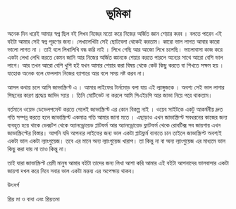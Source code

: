 <h1 align="center">ভূমিকা</h1>
অনেক দিন ধরেই আমার স্বপ্ন  ছিল বই লিখব নিজের মতো করে নিজের অর্জিত জ্ঞান শেয়ার করব । বলতে পারেন এই বইটা আমার সেই স্বপ্ন পূরণের জন্য। লেখালেখিটা সেই ছোটবেলা থেকেই করতাম। কারো ভাল লাগত আবার কারো ভালো লাগত না । তাই বলে লিখালিখি বন্ধ করি নাই । লিখে গেছি আর আজো লিখে চলেছি। ভালোবাসা কাজ করে একটা লেখা লেখি করতে কেমন জানি আর  নিজের অর্জিত জ্ঞানকে শেয়ার করতে পারলে অন্যের সাথে আরো বেশি ভাল লাগে। আর তখন আরো বেশি খুশি হই যখন আমার শেয়ার করা বিষয় থেকে কেউ কিছু করতে বা শিখতে সক্ষম হয় । যাহোক অনেক বলে ফেললাম নিজের ব্যাপারে আর বলে সময় নষ্ট করব না। 

আসল কথায় চলে আসি জাভাস্ক্রিপ্ট এ । আমার লাইফের টার্নমোড় বলা যায় এই ল্যাঙ্গুজকে । অবশ্য সেই ভাল লাগার পিছনের কারণ শ্রদ্ধেয় জাদিদ স্যার । তিনি মোটিভেট না করলে আমি পিএইচপি আর জাভা নিয়ে পরে থাকতাম। 

বর্তমানে ওয়েভ ডেভেলপমেন্ট করতে গেলেই জাভাস্ক্রিপ্ট এর কোন বিকল্প নাই । ওয়েব সাইটকে একটু আকর্ষনীয় দ্রুত গতি সম্পন্ন করতে হলে জাভাস্ক্রিপ্ট একমাত্র গতি আমার জানা মতে । এছাড়াও এখন জাভাস্ক্রিপ্ট  সবধরনের কাজের জন্য ব্যবহৃত হয়ে থাকে ডেক্সটপ থেকে অ্যানড্রোয়েড প্লাটফর্ম আর  অ্যানড্রোয়েড  ফ্লাটফর্ম থেকে রোবটিক্স  সব জায়গায় এখন জাভাস্ক্রিপ্টের বিস্তার। আপনি যদি আপনার লাইফের জন্য ভাল একটা প্লাটফ্রর্ম বানাতে চান তাইলে জাভাস্ক্রিপ্ট অবশ্যই একটা ভাল একটা ল্যাংগুয়েজ। তবে এর মানে অন্য ল্যাংগুয়েজ খারাপ। তা কিন্তু না বা অন্য ল্যাংগুয়েজ এর মাধ্যমে ভাল কিছু করা যায় না তাও কিন্তু না। 

তাই যারা জাভাস্ক্রিপ্ট প্রেমী মানুষ আমার বইটা তাদের জন্য লিখা আশা করি আমার এই বইটা আপনাদের ভালবাসার একটা জায়গা দখল করে নিবে সবার ভাল একটা মন্তব্য  এর অপেক্ষায় থাকব। 

উৎসর্গ 

প্রিয় মা ও বাবা এবং প্রিয়তমা


